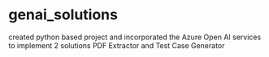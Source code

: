 # genai_solutions
created python based project and incorporated the Azure Open AI services to implement 2 solutions PDF Extractor and Test Case Generator
